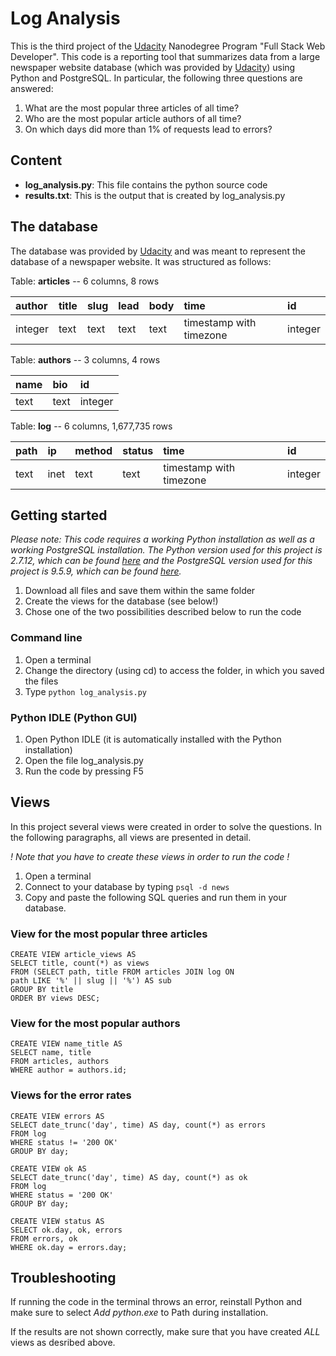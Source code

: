 # Log Analysis

This is the third project of the [Udacity](www.udacity.com) Nanodegree Program "Full Stack Web Developer". This code is a reporting tool that summarizes data from a large newspaper website database (which was provided by [Udacity](www.udacity.com)) using Python and PostgreSQL. In particular, the following three questions are answered:

1. What are the most popular three articles of all time?
2. Who are the most popular article authors of all time?
3. On which days did more than 1% of requests lead to errors?

## Content

+ **log_analysis.py**: This file contains the python source code
+ **results.txt**: This is the output that is created by log_analysis.py

## The database
The database was provided by [Udacity](www.udacity.com) and was meant to represent the database of a newspaper website. It was structured as follows:

Table: **articles** -- 6 columns, 8 rows

| author   | title  | slug   | lead  | body  | time | id|
| :------- | :----- |:------ |:----- |:----- |:-----| :----- |
| integer  | text   | text   | text  | text  | timestamp with timezone | integer |

Table: **authors** -- 3 columns, 4 rows

| name    | bio     | id |
| :-------| :-------| :------- |
| text    | text    | integer |

Table: **log** -- 6 columns, 1,677,735 rows

| path   | ip    | method | status | time | id |
| :------| :-----| :-----|:-----|:-----|:-----|
| text   | inet  | text   | text   | timestamp with timezone | integer |


## Getting started
*Please note: This code requires a working Python installation as well as a working PostgreSQL installation. The Python version used for this project is 2.7.12, which can be found [here](https://www.python.org/downloads/) and the PostgreSQL version used for this project is 9.5.9, which can be found [here](https://www.postgresql.org/download/).*

1. Download all files and save them within the same folder
2. Create the views for the database (see below!)
3. Chose one of the two possibilities described below to run the code

### Command line

1. Open a terminal
2. Change the directory (using cd) to access the folder, in which you saved the files
3. Type `python log_analysis.py`

### Python IDLE (Python GUI)

1. Open Python IDLE (it is automatically installed with the Python installation)
2. Open the file log_analysis.py
3. Run the code by pressing F5

## Views
In this project several views were created in order to solve the questions. In the following paragraphs, all views are presented in detail.

*! Note that you have to create these views in order to run the code !*

1. Open a terminal
2. Connect to your database by typing `psql -d news`
3. Copy and paste the following SQL queries and run them in your database.

### View for the most popular three articles
```
CREATE VIEW article_views AS
SELECT title, count(*) as views
FROM (SELECT path, title FROM articles JOIN log ON
path LIKE '%' || slug || '%') AS sub
GROUP BY title
ORDER BY views DESC;
```

### View for the most popular authors
```
CREATE VIEW name_title AS
SELECT name, title
FROM articles, authors
WHERE author = authors.id;
```
### Views for the error rates
```
CREATE VIEW errors AS
SELECT date_trunc('day', time) AS day, count(*) as errors
FROM log
WHERE status != '200 OK'
GROUP BY day;
```
```
CREATE VIEW ok AS
SELECT date_trunc('day', time) AS day, count(*) as ok
FROM log
WHERE status = '200 OK'
GROUP BY day;
```
```
CREATE VIEW status AS
SELECT ok.day, ok, errors
FROM errors, ok
WHERE ok.day = errors.day;
```
## Troubleshooting
If running the code in the terminal throws an error, reinstall Python and make sure to select *Add python.exe* to Path during installation.

If the results are not shown correctly, make sure that you have created *ALL* views as desribed above.
